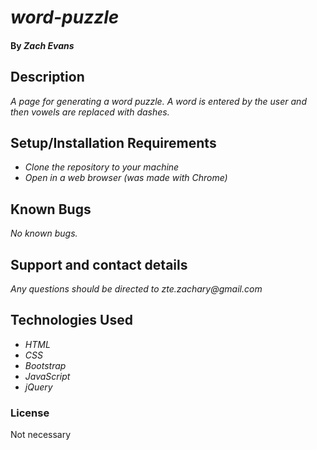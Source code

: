 # _word-puzzle_

#### By _**Zach Evans**_

## Description

_A page for generating a word puzzle. A word is entered by the user and then vowels are replaced with dashes._

## Setup/Installation Requirements

* _Clone the repository to your machine_
* _Open in a web browser (was made with Chrome)_

## Known Bugs

_No known bugs._

## Support and contact details

_Any questions should be directed to zte.zachary@gmail.com_

## Technologies Used

* _HTML_
* _CSS_
* _Bootstrap_
* _JavaScript_
* _jQuery_

### License

Not necessary
